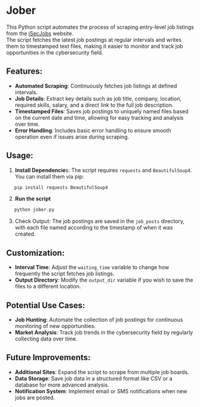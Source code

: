 # Jober
This Python script automates the process of scraping entry-level job listings from the [iSecJobs](https://isecjobs.com/) website.  
The script fetches the latest job postings at regular intervals and writes them to timestamped text files, making it easier to monitor and track job opportunities in the cybersecurity field.

## Features:
- **Automated Scraping**: Continuously fetches job listings at defined intervals.
- **Job Details**: Extract key details such as job title, company, location, required skills, salary, and a direct link to the full job description.
- **Timestamped Files**: Saves job postings to uniquely named files based on the current date and time, allowing for easy tracking and analysis over time.
- **Error Handling**: Includes basic error handling to ensure smooth operation even if issues arise during scraping.

## Usage:
1. **Install Dependencie**s: The script requires `requests` and `BeautifulSoup4`. You can install them via pip:
 ```bash
    pip install requests BeautifulSoup4
 ```
2. **Run the script**
 ```bash
    python jober.py
 ```
3. Check Output: The job postings are saved in the `job_posts` directory, with each file named according to the timestamp of when it was created.

## Customization:
- **Interval Time**: Adjust the `waiting_time` variable to change how frequently the script fetches job listings.
- **Output Directory**: Modify the `output_dir` variable if you wish to save the files to a different location.

## Potential Use Cases:
- **Job Hunting**: Automate the collection of job postings for continuous monitoring of new opportunities.
- **Market Analysis**: Track job trends in the cybersecurity field by regularly collecting data over time.

## Future Improvements:
- **Additional Sites**: Expand the script to scrape from multiple job boards.
- **Data Storage**: Save job data in a structured format like CSV or a database for more advanced analysis.
- **Notification System**: Implement email or SMS notifications when new jobs are posted.
